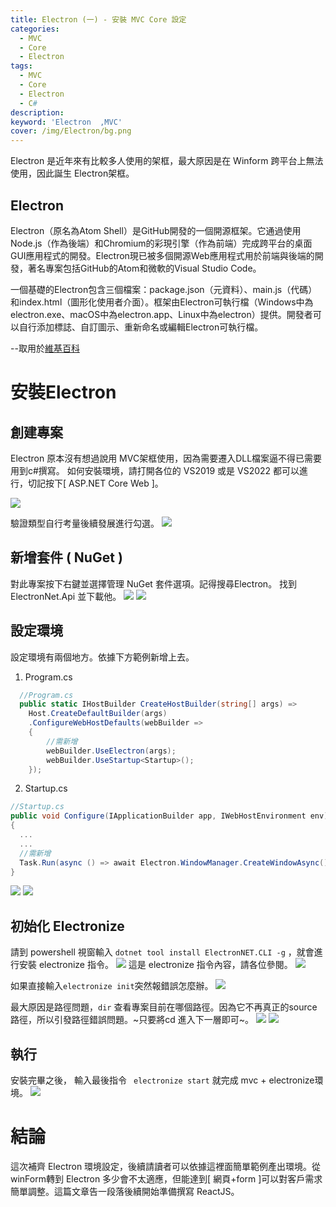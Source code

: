 ```yaml
---
title: Electron (一) - 安裝 MVC Core 設定 
categories: 
  - MVC
  - Core
  - Electron
tags: 
  - MVC
  - Core
  - Electron
  - C#
description:
keyword: 'Electron  ,MVC'
cover: /img/Electron/bg.png
---
```


Electron 是近年來有比較多人使用的架框，最大原因是在 Winform 跨平台上無法使用，因此誕生 Electron架框。

## Electron
Electron（原名為Atom Shell）是GitHub開發的一個開源框架。它通過使用Node.js（作為後端）和Chromium的彩現引擎（作為前端）完成跨平台的桌面GUI應用程式的開發。Electron現已被多個開源Web應用程式用於前端與後端的開發，著名專案包括GitHub的Atom和微軟的Visual Studio Code。

一個基礎的Electron包含三個檔案：package.json（元資料）、main.js（代碼）和index.html（圖形化使用者介面）。框架由Electron可執行檔（Windows中為electron.exe、macOS中為electron.app、Linux中為electron）提供。開發者可以自行添加標誌、自訂圖示、重新命名或編輯Electron可執行檔。

--取用於[維基百科](https://zh.wikipedia.org/wiki/Electron)

# 安裝Electron
## 創建專案
Electron 原本沒有想過說用 MVC架框使用，因為需要遷入DLL檔案逼不得已需要用到c#撰寫。
如何安裝環境，請打開各位的 VS2019 或是 VS2022 都可以進行，切記按下[ ASP.NET  Core Web ]。

![](/img/Electron/01.jpg)

驗證類型自行考量後續發展進行勾選。
![](/img/Electron/02.jpg)

## 新增套件 ( NuGet )
對此專案按下右鍵並選擇管理 NuGet 套件選項。記得搜尋Electron。
找到ElectronNet.Api 並下載他。
![](/img/Electron/03.jpg)
![](/img/Electron/04.jpg)


## 設定環境
設定環境有兩個地方。依據下方範例新增上去。
1. Program.cs
```cs
  //Program.cs
  public static IHostBuilder CreateHostBuilder(string[] args) =>
    Host.CreateDefaultBuilder(args)
    .ConfigureWebHostDefaults(webBuilder =>
    {
        //需新增
        webBuilder.UseElectron(args); 
        webBuilder.UseStartup<Startup>();
    });
```
2. Startup.cs
```cs
//Startup.cs
public void Configure(IApplicationBuilder app, IWebHostEnvironment env)
{
  ...
  ...
  //需新增
  Task.Run(async () => await Electron.WindowManager.CreateWindowAsync());
}
```
![](/img/Electron/05.jpg)
![](/img/Electron/06.jpg)

## 初始化 Electronize 
請到 powershell 視窗輸入 ``` dotnet tool install ElectronNET.CLI -g ``` ，就會進行安裝 electronize 指令。 
![](/img/Electron/07.jpg)
這是 electronize 指令內容，請各位參閱。
![](/img/Electron/08.jpg)

如果直接輸入``` electronize init ```突然報錯誤怎麼辦。
![](/img/Electron/09.jpg)

最大原因是路徑問題，```dir``` 查看專案目前在哪個路徑。因為它不再真正的source路徑，所以引發路徑錯誤問題。~只要將cd 進入下一層即可~。
![](/img/Electron/10.jpg)
![](/img/Electron/11.jpg)

## 執行
安裝完畢之後， 輸入最後指令 ``` electronize start``` 就完成 mvc + electronize環境。
![](/img/Electron/12.jpg)




# 結論 
這次補齊 Electron 環境設定，後續請讀者可以依據這裡面簡單範例產出環境。從winForm轉到 Electron 多少會不太適應，但能達到[ 網頁+form ]可以對客戶需求簡單調整。這篇文章告一段落後續開始準備撰寫 ReactJS。
